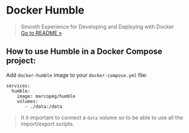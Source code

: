 # Docker Humble
> Smooth Experience for Developing and Deploying with Docker  
> [Go to README &raquo;](../README.md)

## How to use Humble in a Docker Compose project:

Add `docker-humble` image to your `docker-compose.yml` file:

```
services:
  humble:
    image: marcopeg/humble
    volumes:
       - ./data:/data
```

> It it important to connect a `data` volume so to be able to use all the import/export scripts.

